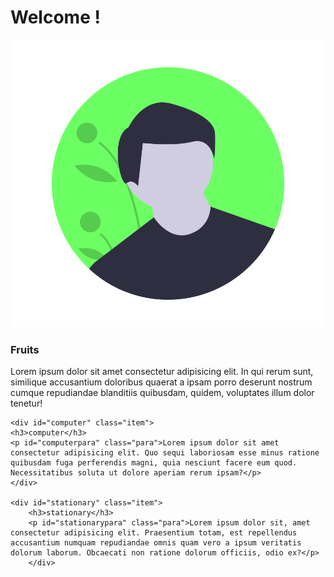 <!DOCTYPE html>
<html lang="en">
<head>
    <meta charset="UTF-8">
    <meta http-equiv="X-UA-Compatible" content="IE=edge">
    <meta name="viewport" content="width=device-width, initial-scale=1.0">
    <title>Document</title>
    <link rel="stylesheet" href="tut28.css">
</head>
<body>
<div class="container">
    <h1>Welcome !</h1>
    <img src="/undraw_male_avatar_323b.png" alt="Image couldnot load">
    <div id="fruits" class="item">
    <h3>Fruits</h3>
    <p id="fruitspara" class="para">Lorem ipsum dolor sit amet consectetur adipisicing elit. In qui rerum sunt, similique accusantium doloribus quaerat a ipsam porro deserunt nostrum cumque repudiandae blanditiis quibusdam, quidem, voluptates illum dolor tenetur!</p>
    </div>

    <div id="computer" class="item">
    <h3>computer</h3>
    <p id="computerpara" class="para">Lorem ipsum dolor sit amet consectetur adipisicing elit. Quo sequi laboriosam esse minus ratione quibusdam fuga perferendis magni, quia nesciunt facere eum quod. Necessitatibus soluta ut dolore aperiam rerum ipsam?</p>
    </div>

    <div id="stationary" class="item">
        <h3>stationary</h3>
        <p id="stationarypara" class="para">Lorem ipsum dolor sit, amet consectetur adipisicing elit. Praesentium totam, est repellendus accusantium numquam repudiandae omnis quam vero a ipsum veritatis dolorum laborum. Obcaecati non ratione dolorum officiis, odio ex?</p>
        </div>   
</div>

</body>
</html>
